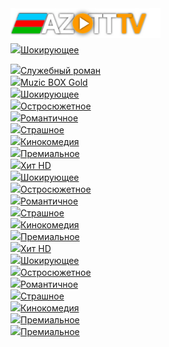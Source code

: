 <head>
<meta charset="utf-8">
<link rel="stylesheet" href="myazott.css" type="text/css" media="all">
<link rel="stylesheet" href="btn.css" type="text/css" media="all">
<meta name="viewport" content="width=1280">
<meta property="og:title" content="Заголовок" />
<meta property="og:description" content="Описание" />
<meta property="og:url" content="http://tr.at.ua" />
<meta property="og:image" content="http://tr.at.ua/_tbkp/azott.png" />
<meta property="og:image:secure_url" content="http://tr.at.ua/_tbkp/azott.png" />
<meta property="og:image:type" content="image/png" />
<meta property="og:image:width" content="400" />
<meta property="og:image:height" content="300" />
<meta property="og:image:alt" content="A shiny red apple with a bite taken out" />

<meta property="og:type" content="website" />


 <meta name="title" content="Заголовок" />
 <meta name="description" content="Описание" />
 <link rel="image_src" href="http://tr.at.ua/_tbkp/azott.png" />


</head>








<body>

 <header>
 <div id="header">
 <div id="head-t">
 <div class="wrapper">
 <div class="head-l">
 <div id="site-logo"><span class="site-l"><span class="site-d"><!-- <logo> --><a href="http://tr.at.ua/"><img src="head-l.png" width="240px" align="left" border="0"></a><!-- </logo> --></span></span></div>
</div>

<div id="soc-box5" style="float: right;">
<a a="" title="ВКонтакте" href="http://tr.at.ua/" class="button5" vk="" awesome="" data-vk=""></a>&nbsp;&nbsp;
<a a="" title="Телеграм " href="http://tr.at.ua/" class="button5" tw="" awesome="" data-te=""></a>&nbsp;&nbsp;
<a a="" title="WhatsApp " href="http://tr.at.ua/" class="button5" wa="" awesome="" data-wa=""></a>&nbsp;&nbsp;
</div> 
 
<div class="clr"></div>
</div>
</div>
</div>
</header>






<body>
<div id="casing">
<div id="cas-bg">
<div class="wrapper">
<div id="cont-box">
<section class="module-index">


<a href="http://tr.at.ua/player/00.html?file=http://hls.goodgame.ru/manifest/180960_master.m3u8&poster=0001.png"><div class="btn" title="Шокирующее HD"><img src="http://tv.ontivi.net/img/shokirujuschee.png"><span>Шокирующее</span>
 
</div></a><a href="http://tr.at.ua/player/00.html?file=https://m.youtube.com/watch?v=hR-1QGMK75c"><div class="btn" title="Служебный роман"><img src="http://tv.ontivi.net/img/ostrosjuzhetnoe.png"><span>Служебный роман</span>
 
</div></a><a href="http://tr.at.ua/player/00.html?file=http://185.161.224.210/dash/A1_SD.ism/playlist.mpd"><div class="btn" title="Muzic BOX Gold"><img src="http://tv.ontivi.net/img/romantichnoe.png"><span>Muzic BOX Gold</span>



</div></a><a href="http://tr.at.ua/player/00.html?file=http://50.7.231.221:8081/169/index.m3u8?wmsAuthSign=1631139638p001i232i481i39Scf3f6ec3a51ef45629a7b45fe6e3c5cc"><div class="btn" title="Шокирующее HD"><img src="http://tv.ontivi.net/img/shokirujuschee.png"><span>Шокирующее</span>
 
</div></a><a href="http://tr.at.ua/player/00.html?file=http://50.7.161.18:8081/578/index.m3u8?wmsAuthSign=1631139434p001i232i481i39S9f41f990cf7224fecfe428e2f28de9cb"><div class="btn" title="Остросюжетное HD"><img src="http://tv.ontivi.net/img/ostrosjuzhetnoe.png"><span>Остросюжетное</span>
 
</div></a><a href="http://tr.at.ua/player/00.html?file=https://okkotv-live.cdnvideo.ru/channel/VIP_Serial_HD/480p.m3u8&poster=http://tr.at.ua/_tbkp/bg000.png"><div class="btn" title="Романтичное HD"><img src="http://tv.ontivi.net/img/romantichnoe.png"><span>Романтичное</span>





</div></a><a href="https://filmix.beer/filmi/kriminaly/149752-kruella-2021.html"><div class="btn" title="Страшное HD"><img src="http://tv.ontivi.net/img/strashnoe-hd.png"><span>Страшное</span>
 
</div></a><a href="http://tr.at.ua/player/00.html?file=https://youtube.com/watch?v=0Th7a3HW_XI?annotations=0"><div class="btn" title="Кинокомедийное HD"><img src="http://tv.ontivi.net/img/komedijnoe-hd.png"><span>Кинокомедия</span>
 
</div></a><a href="https://www.youtube.com/watch?v=EvxqdTPQhuU&list=PLLPYGM6RziYTHE9CGwj63gb2G6jRe2uaY&index=2"><div class="btn" title="Премиальное HD"><img src="http://tv.ontivi.net/img/premialnoe-hd.png"><span>Премиальное</span>
 
</div></a><a href="http://tr.at.ua/player/00.html?file=http://a0576334.xsph.ru/you/new/getvideo.php?videoid=hR-1QGMK75c"><div class="btn" title="Хит HD"><img src="http://tv.ontivi.net/img/xit-hd.png"><span>Хит HD</span>







</div></a><a href="chrome-extension://eakbgmilmeahigbadojemadijfgamfdi/player.html?streams=http%3A%2F%2Fs5.cdntv.online%2Flow%2F9mlxywika2%2F14.m3u8&secondLoad=1"><div class="btn" title="Шокирующее HD"><img src="http://tv.ontivi.net/img/shokirujuschee.png"><span>Шокирующее</span>
 




</div></a><a href="http://tr.at.ua/player/00.html?file=http://mhd.iptv2022.com/p/ow8uOI9jEMr5p_1aUo50Og,1630911262/streaming/blokbaster/324//vh1w/playlist.m3u8"><div class="btn" title="Остросюжетное HD"><img src="http://tv.ontivi.net/img/ostrosjuzhetnoe0.png"><span>Остросюжетное</span>
 
</div></a><a href="http://tv.ontivi.net/open?kes=adefb6fc4c2387329fadd6567b396727FF505"><div class="btn" title="Романтичное HD"><img src="http://tv.ontivi.net/img/romantichnoe.png"><span>Романтичное</span>
 
</div></a><a href="http://tv.ontivi.net/open?kes=32dda74be933ccf3b23129ff7051718eFF216"><div class="btn" title="Страшное HD"><img src="http://tv.ontivi.net/img/strashnoe-hd.png"><span>Страшное</span>
 
</div></a><a href="http://tr.at.ua/player/00.html?file=komediynoe.m3u8&poster=poster.jpg"><div class="btn" title="Кинокомедийное HD"><img src="http://tv.ontivi.net/img/komedijnoe-hd.png"><span>Кинокомедия</span>
 
</div></a><a href="http://tv.ontivi.net/open?kes=718e55158fe54fdef6710f3f004234b0FF134"><div class="btn" title="Премиальное HD"><img src="http://tv.ontivi.net/img/premialnoe-hd.png"><span>Премиальное</span>
 
</div></a><a href="http://tv.ontivi.net/open?kes=900c2bfb2a7278e97f21bdeab0c92b32FF219"><div class="btn" title="Хит HD"><img src="http://tv.ontivi.net/img/xit-hd.png"><span>Хит HD</span>

</div></a><a href="chrome-extension://eakbgmilmeahigbadojemadijfgamfdi/player.html?streams=http%3A%2F%2Fs5.cdntv.online%2Flow%2F9mlxywika2%2F14.m3u8&secondLoad=1"><div class="btn" title="Шокирующее HD"><img src="http://tv.ontivi.net/img/shokirujuschee.png"><span>Шокирующее</span>
 
</div></a><a href="http://tv.ontivi.net/open?kes=76a718210c5aa5a3218ef2c4cbcaea4dFF578"><div class="btn" title="Остросюжетное HD"><img src="http://tv.ontivi.net/img/ostrosjuzhetnoe.png"><span>Остросюжетное</span>
 
</div></a><a href="http://tv.ontivi.net/open?kes=adefb6fc4c2387329fadd6567b396727FF505"><div class="btn" title="Романтичное HD"><img src="http://tv.ontivi.net/img/romantichnoe.png"><span>Романтичное</span>
 
</div></a><a href="http://tv.ontivi.net/open?kes=32dda74be933ccf3b23129ff7051718eFF216"><div class="btn" title="Страшное HD"><img src="http://tv.ontivi.net/img/strashnoe-hd.png"><span>Страшное</span>
 
</div></a><a href="http://tv.ontivi.net/open?kes=f64907dce4c125077e4c0dd7108ce9cbFF170"><div class="btn" title="Кинокомедийное HD"><img src="http://tv.ontivi.net/img/komedijnoe-hd.png"><span>Кинокомедия</span>
 
</div></a><a href="http://tv.ontivi.net/open?kes=718e55158fe54fdef6710f3f004234b0FF134"><div class="btn" title="Премиальное HD"><img src="http://tv.ontivi.net/img/premialnoe-hd.png"><span>Премиальное</span>
 
</div></a><a href="http://tv.ontivi.net/open?kes=718e55158fe54fdef6710f3f004234b0FF134"><div class="btn" title="Премиальное HD"><img src="http://tv.ontivi.net/img/premialnoe-hd.png"><span>Премиальное</span>



</section>

 
 <aside>

 </aside>
 <div class="clr"></div>
 
 </div>

